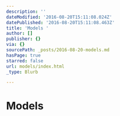 ```yaml
---
description: ''
dateModified: '2016-08-20T15:11:08.024Z'
datePublished: '2016-08-20T15:11:08.463Z'
title: 'Models '
author: []
publisher: {}
via: {}
sourcePath: _posts/2016-08-20-models.md
hasPage: true
starred: false
url: models/index.html
_type: Blurb

---
```

# Models